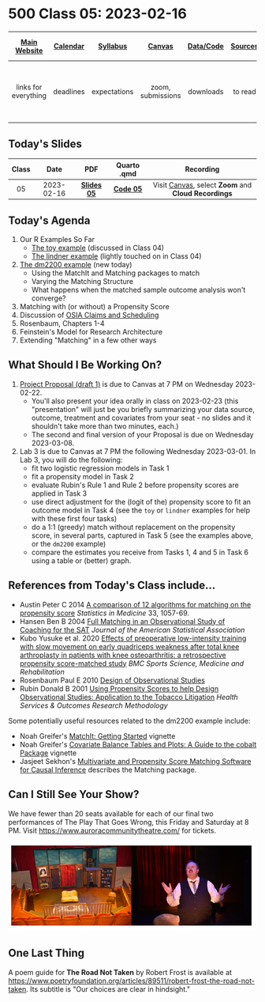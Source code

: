 # 500 Class 05: 2023-02-16

[Main Website](https://thomaselove.github.io/500-2023/) | [Calendar](https://thomaselove.github.io/500-2023/calendar.html) | [Syllabus](https://thomaselove.github.io/500-syllabus-2023) | [Canvas](https://canvas.case.edu) | [Data/Code](https://github.com/THOMASELOVE/500-data) |  [Sources](https://github.com/THOMASELOVE/500-classes-2023/tree/main/sources) | For help, email
:-----------: | :--------------: | :----------: | :---------: | :-------------: | :------: | :-----------: 
links for everything | deadlines | expectations | zoom, submissions | downloads | to read | `Thomas` dot `Love` at `case` dot `edu`

## Today's Slides

Class | Date | PDF | Quarto .qmd | Recording
:---: | :--------: | :------: | :------: | :-------------:
05 | 2023-02-16 | **[Slides 05](https://github.com/THOMASELOVE/500-slides-2023/blob/main/500_slides05.pdf)** | **[Code 05](https://github.com/THOMASELOVE/500-slides-2023/blob/main/500_slides05.qmd)** | Visit [Canvas](https://canvas.case.edu/), select **Zoom** and **Cloud Recordings**

## Today's Agenda

1. Our R Examples So Far
    - [The toy example](https://github.com/THOMASELOVE/500-data/tree/master/toy) (discussed in Class 04)
    - [The lindner example](https://github.com/THOMASELOVE/500-data/tree/master/lindner) (lightly touched on in Class 04)
2. [The dm2200 example](https://github.com/THOMASELOVE/500-data/tree/master/dm2200) (new today)
    - Using the MatchIt and Matching packages to match
    - Varying the Matching Structure
    - What happens when the matched sample outcome analysis won't converge?
3. Matching with (or without) a Propensity Score
4. Discussion of [OSIA Claims and Scheduling](https://github.com/THOMASELOVE/500-osia-2023/blob/main/claims.md)
5. Rosenbaum, Chapters 1-4
6. Feinstein's Model for Research Architecture
7. Extending "Matching" in a few other ways

## What Should I Be Working On?

1. [Project Proposal (draft 1)](https://thomaselove.github.io/500-2023/proj500.html) is due to Canvas at 7 PM on Wednesday 2023-02-22.
    - You'll also present your idea orally in class on 2023-02-23 (this "presentation" will just be you briefly summarizing your data source, outcome, treatment and covariates from your seat - no slides and it shouldn't take more than two minutes, each.)
    - The second and final version of your Proposal is due on Wednesday 2023-03-08.
2. Lab 3 is due to Canvas at 7 PM the following Wednesday 2023-03-01. In Lab 3, you will do the following:
    - fit two logistic regression models in Task 1
    - fit a propensity model in Task 2
    - evaluate Rubin's Rule 1 and Rule 2 before propensity scores are applied in Task 3 
    - use direct adjustment for the (logit of the) propensity score to fit an outcome model in Task 4 (see the `toy` or `lindner` examples for help with these first four tasks)
    - do a 1:1 (greedy) match without replacement on the propensity score, in several parts, captured in Task 5 (see the examples above, or the `dm2200` example) 
    - compare the estimates you receive from Tasks 1, 4 and 5 in Task 6 using a table or (better) graph.

## References from Today's Class include...

- Austin Peter C 2014 [A comparison of 12 algorithms for matching on the propensity score](https://github.com/THOMASELOVE/500-classes-2023/blob/main/sources/articles/Austin%202014%20Comparing%2012%20PS%20matching%20algorithms.pdf) *Statistics in Medicine* 33, 1057-69.
- Hansen Ben B 2004 [Full Matching in an Observational Study of Coaching for the SAT](https://github.com/THOMASELOVE/500-classes-2023/blob/main/sources/articles/Hansen%202004%20JASA%20Full%20Matching%20in%20SAT%20Coaching.pdf) *Journal of the American Statistical Association*
- Kubo Yusuke et al. 2020 [Effects of preoperative low-intensity training with slow movement on early quadriceps weakness after total knee arthroplasty in patients with knee osteoarthritis: a retrospective propensity score-matched study](https://github.com/THOMASELOVE/500-classes-2023/blob/main/sources/articles/Kubo_2020_extra.pdf) *BMC Sports Science, Medicine and Rehabilitation*
- Rosenbaum Paul E 2010 [Design of Observational Studies](https://github.com/THOMASELOVE/500-classes-2023/blob/main/sources/articles/Rosenbaum%20PR%202010%20Design%20of%20Observational%20Studies.pdf)
- Rubin Donald B 2001 [Using Propensity Scores to help Design Observational Studies: Application to the Tobacco Litigation](https://github.com/THOMASELOVE/500-classes-2023/blob/main/sources/articles/Rubin%202001%20Tobacco%20Litigation%20article.pdf) *Health Services & Outcomes Research Methodology*

Some potentially useful resources related to the dm2200 example include:
- Noah Greifer's [MatchIt: Getting Started](https://cran.r-project.org/web/packages/MatchIt/vignettes/MatchIt.html) vignette
- Noah Greifer's [Covariate Balance Tables and Plots: A Guide to the cobalt Package](https://cran.r-project.org/web/packages/cobalt/vignettes/cobalt.html) vignette
- Jasjeet Sekhon's [Multivariate and Propensity Score Matching Software for Causal Inference](http://sekhon.berkeley.edu/matching/) describes the Matching package.

## Can I Still See Your Show?

We have fewer than 20 seats available for each of our final two performances of The Play That Goes Wrong, this Friday and Saturday at 8 PM. Visit https://www.auroracommunitytheatre.com/ for tickets.

![](two_TPTGW.png)

## One Last Thing

A poem guide for **The Road Not Taken** by Robert Frost is available at https://www.poetryfoundation.org/articles/89511/robert-frost-the-road-not-taken. Its subtitle is "Our choices are clear in hindsight."
